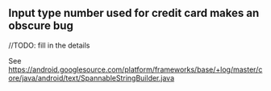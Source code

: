 
## Input type number used for credit card makes an obscure bug

//TODO: fill in the details

See https://android.googlesource.com/platform/frameworks/base/+log/master/core/java/android/text/SpannableStringBuilder.java 
